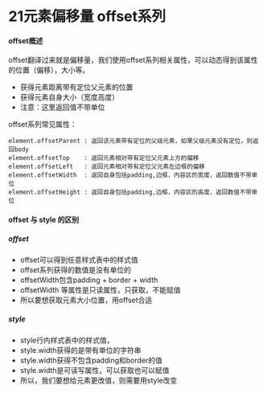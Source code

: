 # 21元素偏移量 offset系列

#### offset概述

offset翻译过来就是偏移量，我们使用offset系列相关属性，可以动态得到该属性的位置（偏移），大小等。

+ 获得元素距离带有定位父元素的位置
+ 获得元素自身大小（宽度高度）
+ 注意：这里返回值不带单位

offset系列常见属性：

~~~
element.offsetParent : 返回该元素带有定位的父级元素，如果父级元素没有定位，则返回body
element.offsetTop    : 返回元素相对带有定位父元素上方的偏移
element.offsetLeft   : 返回元素相对带有定位父元素左边框的偏移
element.offsetWidth  : 返回自身包括padding,边框，内容区的宽度，返回数值不带单位
element.offsetHeight : 返回自身包括padding,边框，内容区的高度，返回数值不带单位
~~~

#### offset 与 style 的区别

##### offset

+ offset可以得到任意样式表中的样式值
+ offset系列获得的数值是没有单位的
+ offsetWidth包含padding + border + width
+ offsetWidth 等属性是只读属性，只获取，不能赋值
+ 所以要想获取元素大小位置，用offset合适

##### style

+ style行内样式表中的样式值，
+ style.width获得的是带有单位的字符串
+ style.width获得不包含padding和border的值
+ style.width是可读写属性，可以获取也可以赋值
+ 所以，我们要想给元素更改值，则需要用style改变



